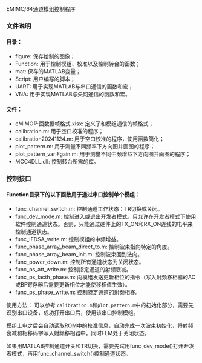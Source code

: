 EMIMO/64通道模组控制程序

### 文件说明

#### 目录：
- figure:  保存绘制的图像；
- Function: 用于控制模组、校准以及控制转台的函数；
- mat: 保存的MATLAB变量；
- Script: 用户编写的脚本；
- UART: 用于实现MATLAB与串口通信的函数和宏；
- VNA: 用于实现MATLAB与矢网通信的函数和宏。

#### 文件：
- eMIMO阵面数据帧格式.xlsx: 定义了和模组通信的帧格式；
- calibration.m: 用于空口校准的程序；
- calibration20241124.m: 用于空口校准的程序，使用函数简化；
- plot_pattern.m: 用于测量不同频率下方向图并画图的程序；
- plot_pattern_varIFgain.m: 用于测量不同中频增益下方向图并画图的程序；
- MCC4DLL.dll: 控制转台所需的库。


### 控制接口

#### Function目录下的以下函数用于通过串口控制单个模组：
- func_channel_switch.m: 控制通道工作状态：TR切换或关闭。
- func_dev_mode.m: 控制进入或退出开发者模式。只允许在开发者模式下使用软件控制通道状态。否则，只能通过硬件上的TX_ON和RX_ON连线的电平来控制通道状态。
- func_IFDSA_write.m: 控制模组的中频增益。
- func_phase_array_beam_direct_to.m: 控制波束指向特定的角度。
- func_phase_array_beam_init.m: 控制波束回到法向。
- func_power_down.m: 控制所有通道状态为关闭状态。
- func_ps_att_write.m: 控制指定通道的射频衰减。
- func_ps_lacth_phase.m: 向模组发送更新相位的指令（写入射频移相器的AC或BF寄存器后需要更新相位才能使移相值生效）。
- func_ps_phase_write.m: 控制特定通道的射频相移。

使用方法：
可以参考 `calibration.m`和`plot_pattern.m`中的初始化部分，需要先识别串口设备，成功打开串口后，使用该串口控制模组。

模组上电之后会自动读取ROM中的校准信息，自动完成一次波束初始化，将射频衰减和相移码字写入射频移相器中，同时FEM处于关闭状态。

如果用MATLAB控制通道开关和TR切换，需要先试用func_dev_mode()打开开发者模式，再用func_channel_switch()控制通道状态。

